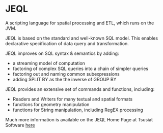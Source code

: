JEQL
====
A scripting language for spatial processing and ETL, which runs on the JVM.  

JEQL is based on the standard and well-known SQL model.  This enables declarative specification of data query and transformation.

JEQL improves on SQL syntax & semantics by adding:

* a streaming model of computation
* factoring of complex SQL queries into a chain of simpler queries
* factoring out and naming common subexpressions
* adding SPLIT BY as the the inverse of GROUP BY
 
JEQL provides an extensive set of commands and functions, including:

* Readers and Writers for many textual and spatial formats
* functions for geometry manipulation
* functions for String manipulation, including RegEX processing


Much more information is available on the JEQL Home Page at Tsusiat Software [here](http://tsusiatsoftware.net/jeql/main.html)




